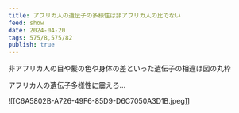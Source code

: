 ```yaml
---
title: アフリカ人の遺伝子の多様性は非アフリカ人の比でない
feed: show
date: 2024-04-20
tags: 575/8,575/82
publish: true
---
```

非アフリカ人の目や髪の色や身体の差といった遺伝子の相違は図の丸枠

アフリカ人の遺伝子多様性に震えろ…

![[C6A5802B-A726-49F6-85D9-D6C7050A3D1B.jpeg]]